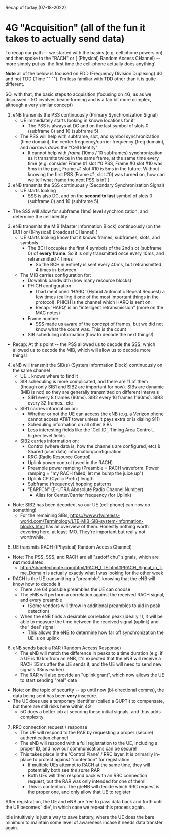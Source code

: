 Recap of today (07-18-2022)

# 4G "Acquisition" (all of the fun it takes to actually send data)
To recap our path -- we started with the basics (e.g. cell phone powers on) and then spoke to the "RACH" or ( (Physical) Random Access CHannel) -- more simply put as 'the first time the cell-phone actually does anything'

**Note** all of the below is focused on FDD (Frequency Division Duplexing) 4G and not TDD (Time "" ""). I'm less familiar with TDD other than it is quite different.

SO, with that, the basic steps to acquisition (focusing on 4G, as as we discussed - 5G involves beam-forming and is a fair bit more complex, although a very similar concept)
1. eNB transmits the PSS continuously (Primary Synchronization Signal)
   - UE immediately starts looking in known locations for it'
     - The PSS is always at DC and on the last symbol of slots 0 (subframe 0) and 10 (subframe 5) 
   - The PSS will help with subframe, slot, and symbol synchronization (time domain), the center frequency/carrier frequency (freq domain), and *narrows down* the "Cell Identity"
      - It cannot help with *frame* (10ms / 10 subframes) synchronization as it transmits twice in the same frame, at the same time every time (e.g. consider Frame #1 slot #0 PSS, Frame #0 slot #10 was 5ms in the past, Frame #1 slot #10 is 5ms in the future. Without knowing the first PSS (Frame #1, slot #0) was turned on, how can we tell what frame the next PSS is in? )
2. eNB transmits the SSS continuously (Secondary Synchronization Signal)
   - UE starts looking
      - SSS is also DC, and on the **second to last** symbol of slots 0 (subframe 0) and 10 (subframe 5)
  - The SSS will allow for subframe (1ms) level synchronization, and determine the cell identity
3. eNB transmits the MIB (Master Information Block) continuously (on the BCH or ((Physical) Broadcast CHannel) )
   - UE starts looking know that it knows frames, subframes, slots, and symbols
      - The BCH occupies the first 4 symbols of the 2nd slot (subframe 0) of **every frame**. So it is only transmitted once every 10ms, and retransmitted 4 times
        - So the BCH in entirety is sent every 40ms, but retransmitted 4 times in-between 
   - The MIB carries configuration for:
      - Downlink bandwidth (how many resource blocks)
      - PHICH configuration
         - I had mentioned 'HARQ' (Hybrid Automatic Repeat Request) a few times (calling it one of the most important things in the protocol). PHICH is the channel which HARQ is sent on.
         - Recap: 'HARQ' is an "intelligent retransmission" (more on the MAC notes)
     - Frame number
        - SSS made us aware of the *concept* of frames, but we did not know what the count was. This is the count
      - SIB scheduling information (how to decode the next things!)
 - Recap: At this point -- the PSS allowed us to decode the SSS, which allowed us to decode the MIB, which will allow us to decode more things!
4. eNB will transmit the SIB(s) (System Information Block) continuously on the same channel
   - UE... knows where to find it
   - SIB scheduling is more complicated, and there are 11 of them (though only SIB1 and SIB2 are important for now). SIBs are dynamic (MIB is not) so they are generally transmitted on different intervals
     - SIB1 every 8 frames (80ms). SIB2 every 16 frames (160ms). SIB3 every 32 frames.. etc
   - SIB1 carries information on:
     - Whether or not the UE can access the eNB (e.g. a Verizon phone cannot access AT&T tower unless it pays extra or is dialing 911)
     - Scheduling information on all other SIBs
     - Less interesting fields like the 'Cell ID', Timing Area Control.. higher level fields
   - SIB2 carries information on:
     - Control (where data is, how the channels are configured, etc) & Shared (user data) information/configuration
     - RRC (Radio Resource Control)
     - Uplink power control (used in the RACH)
     - Preamble power ramping (Preamble = RACH waveform. Power ramping = "my RACH failed, let me bump the juice up")
     - Uplink CP (Cyclic Prefix) length
     - Subframe (frequency) hopping patterns
     - "EARFCN" (E-UTRA Abnsolute Radio Channel Number)
       - Alias for Center/Carrier frequency (for Uplink)
- Note: SIB2 has been decoded, so our UE (cell phone) can now do something!
  - For the remaining SIBs, https://www.rfwireless-world.com/Terminology/LTE-MIB-SIB-system-information-blocks.html has an overview of them. Honestly nothing worth covering here, at least IMO. They're important but really not worthwhile.
5. UE transmits RACH ((Physical) Random Access Channel)
- Note: The PSS, SSS, and RACH are all "zadoff chu" signals, which are **not** modulated
  - http://sharetechnote.com/html/RACH_LTE.html#PRACH_Signal_in_Time_Domain is actually exactly what I was looking for the other week
- RACH is the UE transmitting a "preamble", knowing that the eNB will know how to decode it
  - There are 64 possible preambles the UE can choose
  - The eNB will perform a correlation against the received RACH signal, and every preamble
    - (Some vendors will throw in additional preambles to aid in peak detection)
  - When the eNB finds a desirable correlation peak (ideally 1), it will be able to measure the time between the received signal (uplink) and the 'ideal' signal
    - This allows the eNB to determine how far off synchronization the UE is on uplink
6. eNB sends back a RAR (Random Access Response)
    - The eNB will match the difference in peaks to a time duration (e.g. if a UE is 10 km from an eNB, it's expected that the eNB will receive a RACH 33ms after the UE sends it, and the UE will need to send new signals 33ms earlier)
    - The RAR will also provide an "uplink grant", which now allows the UE to start sending "real" data
- Note: on the topic of security -- up until now (bi-directional comms), the data being sent has been **very** insecure.
- The UE does use a temporary identifier (called a GUPTI) to compensate, but there are still risks here within 4G
  - 5G does a better job at securing these initial signals, and thus adds complexity
7. RRC connection request / response
    - The UE will respond to the RAR by requesting a proper (secure) authentication channel
    - The eNB will respond with a full registration to the UE, including a proper ID, and now our communications can be secure!
    - This takes place in the 'Control Plane' / RRC layer. It is primarily in-place to protect against "contention" for registration
       - If multiple UEs attempt to RACH at the same time, they will potentially both see *the same* RAR
       - Both UEs will then respond back with an RRC connection request, but the RAR was only intended for one of them!
       - This is contention. The g/eNB will decide which RRC request is the proper one, and only allow that UE to register

After registration, the UE and eNB are free to pass data back and forth until the UE becomes 'idle', in which case we repeat this process again.

Idle intuitively is just a way to save battery, where the UE does the bare minimum to maintain some level of awareness incase it needs data transfer again.